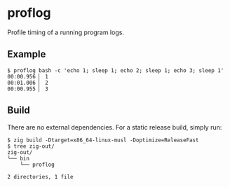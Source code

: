# proflog

Profile timing of a running program logs.

## Example

    $ proflog bash -c 'echo 1; sleep 1; echo 2; sleep 1; echo 3; sleep 1'
    00:00.956 ▏ 1
    00:01.006 ▏ 2
    00:00.955 ▏ 3

## Build

There are no external dependencies. For a static release build, simply run:

    $ zig build -Dtarget=x86_64-linux-musl -Doptimize=ReleaseFast
    $ tree zig-out/
    zig-out/
    └── bin
        └── proflog

    2 directories, 1 file
